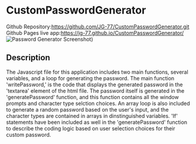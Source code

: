 # CustomPasswordGenerator
Github Repository:https://github.com/JG-77/CustomPasswordGenerator.git 
Github Pages live app:https://jg-77.github.io/CustomPasswordGenerator/
![Password Generator Screenshot)](https://user-images.githubusercontent.com/76461629/112707338-d3231700-8e67-11eb-8623-49954d9e9365.png)

## Description
The Javascript file for this application includes two main functions, several variables, and a loop for generating the password. The main function 'writePassword,' is the code that displays the generated password in the 'textarea' element of the html file. The password itself is generated in the 'generatePassword' function, and this function contains all the window prompts and character type selction choices. An array loop is also included to generate a random password based on the user's input, and the character types are contained in arrays in dinstinguished variables. 'If' statements have been included as well in the 'generatePassword' function to describe the coding logic based on user selection choices for their custom password.
